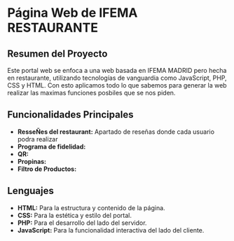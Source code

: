 # Página Web de IFEMA RESTAURANTE

## Resumen del Proyecto
Este portal web se enfoca a una web basada en IFEMA MADRID pero hecha en restaurante, utilizando tecnologías de vanguardia como JavaScript, PHP, CSS y HTML. Con esto aplicamos todo lo que sabemos para generar la web realizar las maximas funciones posbiles que se nos piden.

## Funcionalidades Principales
- **ResseÑes del restaurant:** Apartado de reseñas donde cada usuario podra realizar 
- **Programa de fidelidad:**
- **QR:**
- **Propinas:**
- **Filtro de Productos:**

## Lenguajes 
- **HTML:** Para la estructura y contenido de la página.
- **CSS:** Para la estética y estilo del portal.
- **PHP:** Para el desarrollo del lado del servidor.
- **JavaScript:** Para la funcionalidad interactiva del lado del cliente.



